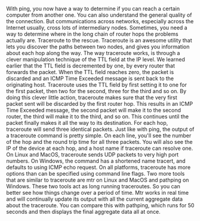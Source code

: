 With ping, you now have a way to determine if you can reach a certain computer from another one. You can also understand the general quality of the connection. But communications across networks, especially across the Internet usually, cross lots of intermediary nodes. Sometimes, you need a way to determine where in the long chain of router hops the problems actually are. Traceroute to the rescue. Traceroute is an awesome utility that lets you discover the paths between two nodes, and gives you information about each hop along the way. The way traceroute works, is through a clever manipulation technique of the TTL field at the IP level. We learned earlier that the TTL field is decremented by one, by every router that forwards the packet. When the TTL field reaches zero, the packet is discarded and an ICMP Time Exceeded message is sent back to the originating host. Traceroute uses the TTL field by first setting it to one for the first packet, then two for the second, three for the third and so on. By doing this clever little action, traceroute makes sure that the very first packet sent will be discarded by the first router hop. This results in an ICMP Time Exceeded message, the second packet will make it to the second router, the third will make it to the third, and so on. This continues until the packet finally makes it all the way to its destination. For each hop, traceroute will send three identical packets. Just like with ping, the output of a traceroute command is pretty simple. On each line, you'll see the number of the hop and the round trip time for all three packets. You will also see the IP of the device at each hop, and a host name if traceroute can resolve one. On Linux and MacOS, traceroute sends UDP packets to very high port numbers. On Windows, the command has a shortened name tracert, and defaults to using ICMP echo request. On all platforms, traceroute has more options than can be specified using command line flags. Two more tools that are similar to traceroute are mtr on Linux and MacOS and pathping on Windows. These two tools act as long running traceroutes. So you can better see how things change over a period of time. Mtr works in real time and will continually update its output with all the current aggregate data about the traceroute. You can compare this with pathping, which runs for 50 seconds and then displays the final aggregate data all at once.
